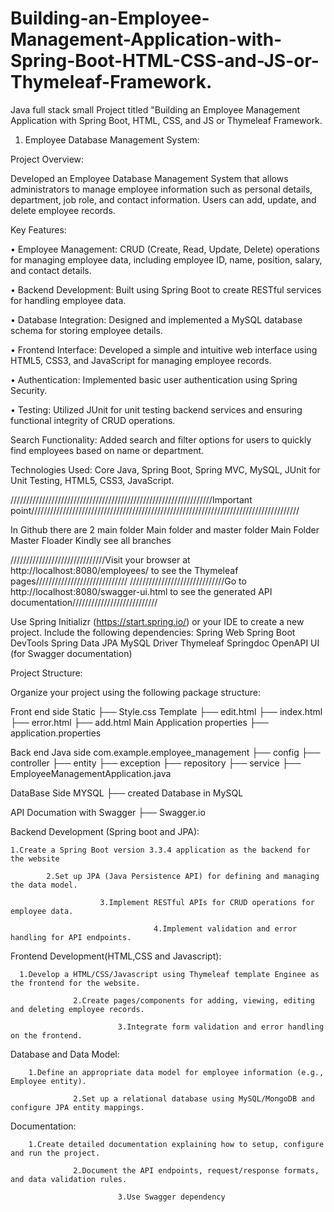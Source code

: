 # Building-an-Employee-Management-Application-with-Spring-Boot-HTML-CSS-and-JS-or-Thymeleaf-Framework.
Java full stack small Project titled "Building an Employee Management Application with Spring Boot, HTML, CSS, and JS or Thymeleaf Framework.

1.	Employee Database Management System:

   
Project Overview:

Developed an Employee Database Management System that allows administrators to manage employee information such as personal details, department, job role, and contact information. Users can add, update, and delete employee records.

Key Features:

•	Employee Management: CRUD (Create, Read, Update, Delete) operations for managing employee data, including employee ID, name, position, salary, and contact details.

•	Backend Development: Built using Spring Boot to create RESTful services for handling employee data.

•	Database Integration: Designed and implemented a MySQL database schema for storing employee details.

•	Frontend Interface: Developed a simple and intuitive web interface using HTML5, CSS3, and JavaScript for managing employee records.

•	Authentication: Implemented basic user authentication using Spring Security.

•	Testing: Utilized JUnit for unit testing backend services and ensuring functional integrity of CRUD operations.

Search Functionality: Added search and filter options for users to quickly find employees based on name or department.

Technologies Used: Core Java, Spring Boot, Spring MVC, MySQL, JUnit for Unit Testing, HTML5, CSS3, JavaScript.


////////////////////////////////////////////////////////////////Important point/////////////////////////////////////////////////////////////////////////////////////

In Github there are 2 main folder Main folder and master folder
Main Folder
Master Floader
Kindly see all branches


//////////////////////////////Visit your browser at http://localhost:8080/employees/ to see the Thymeleaf pages/////////////////////////////
//////////////////////////////Go to http://localhost:8080/swagger-ui.html to see the generated API documentation///////////////////////////

Use Spring Initializr (https://start.spring.io/) or your IDE to create a new project.
Include the following dependencies:
Spring Web
Spring Boot DevTools
Spring Data JPA
MySQL Driver
Thymeleaf
Springdoc OpenAPI UI (for Swagger documentation)

Project Structure:

Organize your project using the following package structure:

Front end side
Static
├── Style.css
Template
├── edit.html
├── index.html
├── error.html
├── add.html
Main Application properties
├── application.properties

Back end Java side com.example.employee_management
├── config
├── controller
├── entity
├── exception
├── repository
├── service
├── EmployeeManagementApplication.java

DataBase Side MYSQL
├── created Database in MySQL

API Documation with Swagger
├── Swagger.io

Backend Development (Spring boot and JPA):

    1.Create a Spring Boot version 3.3.4 application as the backend for the website

            2.Set up JPA (Java Persistence API) for defining and managing the data model.

                        3.Implement RESTful APIs for CRUD operations for employee data.

                                    4.Implement validation and error handling for API endpoints.

Frontend Development(HTML,CSS and Javascript):

      1.Develop a HTML/CSS/Javascript using Thymeleaf template Enginee as the frontend for the website.

                  2.Create pages/components for adding, viewing, editing and deleting employee records.

                            3.Integrate form validation and error handling on the frontend.

Database and Data Model:

        1.Define an appropriate data model for employee information (e.g., Employee entity).

                  2.Set up a relational database using MySQL/MongoDB and configure JPA entity mappings.

Documentation:

        1.Create detailed documentation explaining how to setup, configure and run the project.

                  2.Document the API endpoints, request/response formats, and data validation rules.

                            3.Use Swagger dependency
